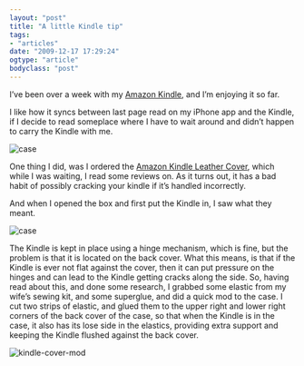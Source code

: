 ```yaml
---
layout: "post"
title: "A little Kindle tip"
tags: 
- "articles"
date: "2009-12-17 17:29:24"
ogtype: "article"
bodyclass: "post"
---
```


I’ve been over a week with my [Amazon Kindle](http://www.amazon.com/Kindle-Wireless-Reading-Display-Generation/dp/B0015T963C/ref=dp_ob_title_def&SubscriptionId=phpprof-20), and I’m enjoying it so far.

I like how it syncs between last page read on my iPhone app and the Kindle, if I decide to read someplace where I have to wait around and didn’t happen to carry the Kindle with me.

![case](http://www.rogerstringer.com/wp-content/uploads/2009/12/case1.jpg)

One thing I did, was I ordered the [Amazon Kindle Leather Cover](http://www.amazon.com/Amazon-Kindle-Leather-Display-Generation/dp/B001JAH7OM%3FSubscriptionId%3Dphpprof-20%26tag%3Dws%26linkCode%3Dsp1%26camp%3D2025%26creative%3D165953%26creativeASIN%3DB001JAH7OM), which while I was waiting, I read some reviews on. As it turns out, it has a bad habit of possibly cracking your kindle if it’s handled incorrectly.

And when I opened the box and first put the Kindle in, I saw what they meant.

![case](http://www.rogerstringer.com/wp-content/uploads/2009/12/case2.jpg)

The Kindle is kept in place using a hinge mechanism, which is fine, but the problem is that it is located on the back cover. What this means, is that if the Kindle is ever not flat against the cover, then it can put pressure on the hinges and can lead to the Kindle getting cracks along the side. So, having read about this, and done some research, I grabbed some elastic from my wife’s sewing kit, and some superglue, and did a quick mod to the case. I cut two strips of elastic, and glued them to the upper right and lower right corners of the back cover of the case, so that when the Kindle is in the case, it also has its lose side in the elastics, providing extra support and keeping the Kindle flushed against the back cover.

![kindle-cover-mod](http://www.rogerstringer.com/wp-content/uploads/2009/12/kindle-cover-mod.jpg)